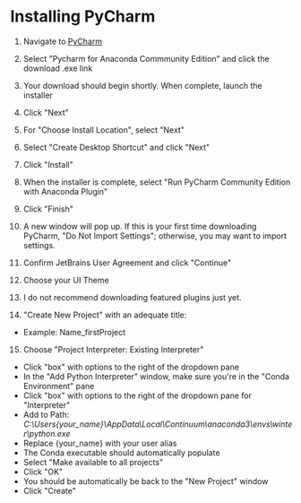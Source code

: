 # Installing PyCharm

1. Navigate to [PyCharm](https://jetbrains.com/pycharm/promo/anaconda)

2. Select "Pycharm for Anaconda Commmunity Edition" and click the download .exe link

3. Your download should begin shortly. When complete, launch the installer

4. Click "Next"

5. For "Choose Install Location", select "Next"

6. Select "Create Desktop Shortcut" and click "Next"

7. Click "Install"

8. When the installer is complete, select "Run PyCharm Community Edition with Anaconda Plugin"

9. Click "Finish"

10. A new window will pop up. If this is your first time downloading PyCharm, "Do Not Import Settings"; otherwise, you may want to import settings.

11. Confirm JetBrains User Agreement and click "Continue"

12. Choose your UI Theme

13. I do not recommend downloading featured plugins just yet.

14. "Create New Project" with an adequate title:

  * Example: Name_firstProject  


15. Choose "Project Interpreter: Existing Interpreter"  

  * Click "box" with options to the right of the dropdown pane
  * In the "Add Python Interpreter" window, make sure you're in the "Conda Environment" pane
  * Click "box" with options to the right of the dropdown pane for "Interpreter"
  * Add to Path: *C:\Users\{your_name}\AppData\Local\Continuum\anaconda3\envs\winter\python.exe*
  * Replace {your_name} with your user alias
  * The Conda executable should automatically populate
  * Select "Make available to all projects"
  * Click "OK"
  * You should be automatically be back to the "New Project" window
  * Click "Create"
